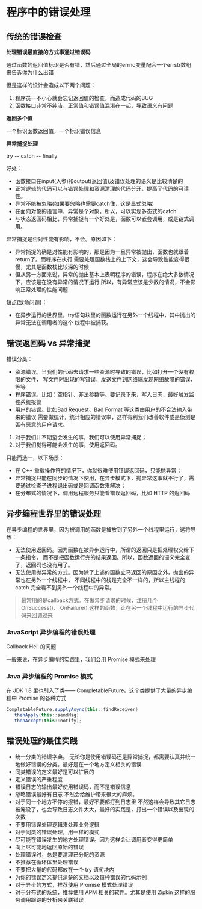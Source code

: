 # 程序中的错误处理

## 传统的错误检查

**处理错误最直接的方式事通过错误码**

通过函数的返回值标识是否有错，然后通过全局的errno变量配合一个errstr数组来告诉你为什么出错

但是这样的设计会造成以下两个问题：
1. 程序员一不小心就会忘记返回值的检查，而造成代码的BUG
2. 函数接口非常不纯洁，正常值和错误值混淆在一起，导致语义有问题

**返回多个值**

一个标识函数返回值，一个标识错误信息

**异常捕捉处理**

try -- catch -- finally

好处：
- 函数接口在input(入参)和output(返回值)及错误处理的语义是比较清楚的
- 正常逻辑的代码可以与错误处理和资源清理的代码分开，提高了代码的可读性。
- 异常不能被忽略(如果要忽略也需要catch住，这是显式忽略)
- 在面向对象的语言中，异常是个对象，所以，可以实现多态式的catch
- 与状态返回码相比，异常捕捉有一个好处是，函数可以嵌套调用，或是链式调用。

异常捕捉是否对性能有影响，不会。原因如下：
- 异常捕捉的确是对性能有影响的，那是因为一旦异常被抛出，函数也就跟着return了。而程序在执行
  需要处理函数栈上的上下文，这会导致性能变得很慢，尤其是函数栈比较深的时候
- 但从另一方面来说，异常的抛出基本上表明程序的错误，程序在绝大多数情况下，应该是在没有异常的情况下运行
  所以，有异常应该是少数的情况，不会影响正常处理的性能问题

缺点(致命问题)：
- 在异步运行的世界里，try语句块里的函数运行在另外一个线程中，其中抛出的异常无法在调用者的这个
  线程中被捕获。


## 错误返回码 vs 异常捕捉

错误分类：
- 资源错误。当我们的代码去请求一些资源时导致的错误，比如打开一个没有权限的文件，
  写文件时出现的写错误，发送文件到网络端发现网络故障的错误，等等
- 程序错误。比如：空指针、非法参数等。要记录下来，写入日志，最好触发监控系统报警
- 用户的错误。比如Bad Request、Bad Format 等这类由用户的不合法输入带来的错误
  需要做统计，统计相应的错误率，这样有利我们改善软件或是侦测是否有恶意的用户请求。

1. 对于我们并不期望会发生的事，我们可以使用异常捕捉；
2. 对于我们觉得可能会发生的事，使用返回码。

只能而选一，以下场景：
- 在 C++ 重载操作符的情况下，你就很难使用错误返回码，只能抛异常；
- 异常捕捉只能在同步的情况下使用，在异步模式下，抛异常这事就不行了，需要通过检查子进程退出码或是回调函数来解决；
- 在分布式的情况下，调用远程服务只能看错误返回码，比如 HTTP 的返回码


## 异步编程世界里的错误处理

在异步编程的世界里，因为被调用的函数是被放到了另外一个线程里运行，这将导致：

- 无法使用返回码。因为函数在被异步运行中，所谓的返回只是把处理权交给下一条指令，
  而不是把函数运行完的结果返回。所以，函数返回的语义完全变了，返回码也没有用了。
- 无法使用抛异常的方式。因为除了上述的函数立马返回的原因之外，抛出的异常也在另外一个线程中，
  不同线程中的栈是完全不一样的，所以主线程的 catch 完全看不到另外一个线程中的异常。

> 最常用的是callback方式。在做异步请求的时候，注册几个 OnSuccess()、 OnFailure() 这样的函数，让在另一个线程中运行的异步代码来回调过来

### JavaScript 异步编程的错误处理

Callback Hell 的问题

一般来说，在异步编程的实践里，我们会用 Promise 模式来处理


### Java 异步编程的 Promise 模式

在 JDK 1.8 里也引入了类—— CompletableFuture。这个类提供了大量的异步编程中 Promise 的各种方式

```Java
CompletableFuture.supplyAsync(this::findReceiver)
  .thenApply(this::sendMsg)
  .thenAccept(this::notify);
```

## 错误处理的最佳实践

- 统一分类的错误字典。
  无论你是使用错误码还是异常捕捉，都需要认真并统一地做好错误的分类。最好是在一个地方定义相关的错误
- 同类错误的定义最好是可以扩展的
- 定义错误的严重程度
- 错误日志的输出最好使用错误码，而不是错误信息
- 忽略错误最好有日志 不然会给维护带来很大的麻烦。
- 对于同一个地方不停的报错，最好不要都打到日志里
  不然这样会导致其它日志被淹没了，也会导致日志文件太大，最好的实践是，打出一个错误以及出现的次数
- 不要用错误处理逻辑来处理业务逻辑
- 对于同类的错误处理，用一样的模式
- 尽可能在错误发生的地方处理错误。因为这样会让调用者变得更简单
- 向上尽可能地返回原始的错误
- 处理错误时，总是要清理已分配的资源
- 不推荐在循环体里处理错误
- 不要把大量的代码都放在一个 try 语句块内
- 为你的错误定义提供清楚的文档以及每种错误的代码示例
- 对于异步的方式，推荐使用 Promise 模式处理错误
- 对于分布式的系统，推荐使用 APM 相关的软件。尤其是使用 Zipkin 这样的服务调用跟踪的分析来关联错误
